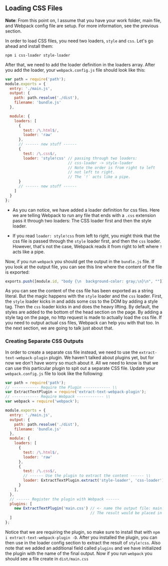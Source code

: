 ## Loading CSS Files

**Note**: From this point on, I assume that you have your work folder, main file, and Webpack config file are setup. For more information, see the previous section.

In order to load CSS files, you need two loaders, `style` and `css`. Let's go ahead and install them:

```shell
npm i css-loader style-loader
```

After that, we need to add the loader definition in the loaders array. After you add the loader, your `webpack.config.js` file should look like this:

```javascript
var path = require('path');
module.exports = {
  entry: './main.js',
  output: {
    path: path.resolve('./dist'),
    filename: 'bundle.js'
  },

  module: {
    loaders: [
      {
        test: /\.html$/,
        loader: 'raw'
      },
      // ------ new stuff ------
      {
        test: /\.css$/,
        loader: 'style!css' // passing through two loaders:
                            // css-loader -> style-loader
                            // Note the order is from right to left
                            // not left to right.
                            // The `!` acts like a pipe.
      }
      // ------ new stuff ------
    ]
  }
};
```

- As you can notice, we have added a loader definition for css files. Here we are telling Webpack to run any file that ends with a `.css` extension pass it through two loaders: The CSS loader first and then the style loader.

- If you read `loader: style!css` from left to right, you might think that the css file is passed through the `style` loader first, and then the `css` loader. However, that's not the case, Webpack reads it from right to left where `!` acts like a pipe.

Now, if you run `webpack` you should get the output in the `bundle.js` file. If you look at the output file, you can see this line where the content of the file is exported:


```javascript
exports.push([module.id, "body {\n  background-color: gray;\n}\n", ""]);
```

As you can see the content of the css file has been exported as a string literal. But the magic happens with the `style` loader and the `css` loader. First, the `style` loader kicks in and adds some css to the DOM by adding a style tag. Then the `css` loader kicks in and does the heavy lifting. By default, the styles are added to the bottom of the head section on the page. By adding a style tag on the page, no http request is made to actually load the css file. If you need to output actual css files, Webpack can help you with that too. In the next section, we are going to talk just about that.

### Creating Separate CSS Outputs

In order to create a separate css file instead, we need to use the `extract-text-webpack-plugin` plugin. We haven't talked about plugins yet, but for now we don't have worry so much about it. All we need to know is that we can use this particular plugin to spit out a separate CSS file. Update your `webpack.config.js` file to look like the following:

```javascript
var path = require('path');
// ------------ Require the Plugin ------------ \\
var ExtractTextPlugin = require('extract-text-webpack-plugin');
// ------------ Require Webpack ------------ \\
var webpack = require('webpack');

module.exports = {
  entry: './main.js',
  output: {
    path: path.resolve('./dist'),
    filename: 'bundle.js'
  },
  module: {
    loaders: [
      {
        test: /\.html$/,
        loader: 'raw'
      },
      {
        test: /\.css$/,
        // ------ Use the plugin to extract the content ------ \\
        loader: ExtractTextPlugin.extract('style-loader', 'css-loader')
      }
    ],
  },
  // ------ Register the plugin with Webpack ------
  plugins: [
    new ExtractTextPlugin('main.css') // <- name the output file: main.css
                                      // The result would be placed in `dist`
  ]
};
```

Notice that we are requiring the plugin, so make sure to install that with `npm i extract-text-webpack-plugin -D`. After you installed the plugin, you can then use in the loader config section to extract the result of `style!css`. Also note that we added an additional field called `plugins` and we have initialized the plugin with the name of the final output. Now if you run `webpack` you should see a file create in `dist/main.css`

